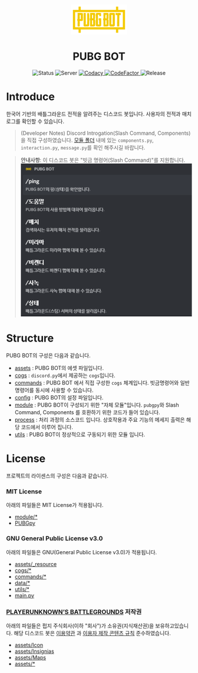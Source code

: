 <p align="center">
    <img src=".github/PUBG_BOT.png" width="30%"/>
</p>
<h1 align="center">PUBG BOT</h1>
<p align="center">
    <img src="https://koreanbots.dev/api/widget/bots/status/704683198164238446.svg?style=classic" alt="Status" >
    <img src="https://koreanbots.dev/api/widget/bots/servers/704683198164238446.svg?icon=false&style=classic" alt="Server" >
    <a href="https://www.codacy.com/gh/gunyu1019/PUBG-BOT/dashboard">
        <img src="https://app.codacy.com/project/badge/Grade/8c90b5a8f40e46a097ce2c5dd099d9e0" alt="Codacy" >
        </a>
    <a href="https://www.codefactor.io/repository/github/gunyu1019/pubg-bot/overview/master">
        <img src="https://www.codefactor.io/repository/github/gunyu1019/pubg-bot/badge/master" alt="CodeFactor" >
    </a>
    <img src="https://img.shields.io/badge/release_version-2.0-0080aa?style=flat" alt="Release" >
</p>

# Introduce
한국어 기반의 배틀그라운드 전적을 알려주는 디스코드 봇입니다. 
사용자의 전적과 매치 로그를 확인할 수 있습니다.
> (Developer Notes) Discord Introgation(Slash Command, Components)을 직접 구성하였습니다.
> [모듈 폴더](module) 내에 있는 `components.py`, `interaction.py`, `message.py`를 확인 해주시길 바랍니다.

> **안내사항**:
> 이 디스코드 봇은 "빗금 명령어(Slash Command)"를 지원합니다.
> ![slash_command_support.png](.github/slash_command_support.png)

# Structure
PUBG BOT의 구성은 다음과 같습니다.
* [assets](assets) : PUBG BOT의 에셋 파일입니다.
* [cogs](cogs) : `discord.py`에서 제공하는 `cogs`입니다.
* [commands](commands) : PUBG BOT 에서 직접 구성한 `cogs` 체계입니다. 빗금명령어와 일반명령어를 동시에 사용할 수 있습니다.
* [config](config) : PUBG BOT의 설정 파일입니다.
* [module](module) : PUBG BOT이 구성되기 위한 "자체 모듈"입니다. `pubgpy`와 Slash Command, Components 를 호환하기 위한 코드가 들어 있습니다.
* [process](process) : 처리 과정의 소스코드 입니다. 상호작용과 주요 기능의 메세지 출력은 해당 코드에서 이루어 집니다.
* [utils](utils) : PUBG BOT이 정상적으로 구동되기 위한 모듈 입니다.

# License
프로젝트의 라이센스의 구성은 다음과 같습니다.

### MIT License
아래의 파일들은 MIT License가 적용됩니다.
* [module/*](module)
* [PUBGpy](module/pubgpy)

### GNU General Public License v3.0
아래의 파일들은 GNU(General Public License v3.0)가 적용됩니다.
* [assets/_resource](assets/_resource)
* [cogs/*](cogs)
* [commands/*](commands)
* [data/*](data)
* [utils/*](utils)
* [main.py](main.py)

### [PLAYERUNKNOWN’S BATTLEGROUNDS](https://github.com/pubg/api-assets) 저작권
아래의 파일들은 펍지 주식회사(이하 "회사")가 소유권(지식재산권)을 보유하고있습니다.
해당 디스코드 봇은 [이용약관](https://developer.pubg.com/tos) 과 [이용자 제작 콘텐츠 규칙](https://asia.battlegrounds.pubg.com/ko/player-created-content/) 준수하였습니다.
* [assets/Icon](assets/Icon)
* [assets/Insignias](assets/Insignias)
* [assets/Maps](assets/Maps)
* [assets/*](assets)
